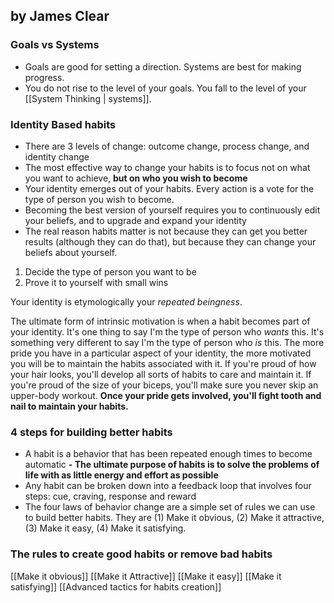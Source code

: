 ## by James Clear


### Goals vs Systems

- Goals are good for setting a direction. Systems are best for making progress.
- You do not rise to the level of your goals. You fall to the level of your [[System Thinking | systems]].

### Identity Based habits
- There are 3 levels of change: outcome change, process change, and identity change
- The most effective way to change your habits is to focus not on what you want to achieve, **but on who you wish to become** 
- Your identity emerges out of your habits. Every action is a vote for the type of person you wish to become.
- Becoming the best version of yourself  requires you to continuously edit your beliefs, and to upgrade and expand your identity
- The real reason habits matter is not because they can get you better results (although they can do that), but because they can change your beliefs about yourself.

1. Decide the type of person you want to be
2. Prove it to yourself with small wins

Your identity is etymologically your _repeated beingness_.

The ultimate form of intrinsic motivation is when a habit becomes part of your identity. It's one thing to say I'm the type of person who _wants_ this. It's something very different to say I'm the type of person who _is_ this.
The more pride you have in a particular aspect of your identity, the more motivated you will be to maintain the habits associated with it. If you're proud of how your hair looks, you'll develop all sorts of habits to care and maintain it. If you're proud of the size of your biceps, you'll make sure you never skip an upper-body workout. **Once your pride gets involved, you'll fight tooth and nail to maintain your habits.**

### 4 steps for building better habits

- A habit is a behavior that has been repeated enough times to become automatic
**- The ultimate purpose of habits is to solve the problems of life with as little energy and effort as possible**
- Any habit can be broken down into a feedback loop that involves four steps: cue, craving, response and reward
- The four laws of behavior change are a simple set of rules we can use to build better habits. They are (1) Make it obvious, (2) Make it attractive, (3) Make it easy, (4) Make it satisfying.



### The rules to create good habits or remove bad habits
[[Make it obvious]]
[[Make it Attractive]]
[[Make it easy]]
[[Make it satisfying]]
[[Advanced tactics for habits creation]]

